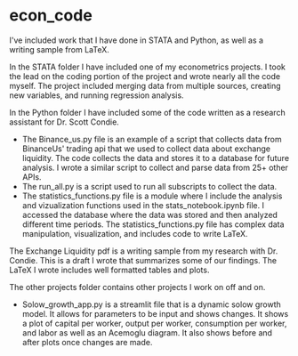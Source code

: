 # econ_code
I've included work that I have done in STATA and Python, as well as a writing sample from LaTeX.

In the STATA folder I have included one of my econometrics projects. I took the lead on the coding portion of the project and wrote nearly all the code myself. The project included merging data from multiple sources, creating new variables, and running regression analysis.

In the Python folder I have included some of the code written as a research assistant for Dr. Scott Condie. 
* The Binance_us.py file is an example of a script that collects data from BinanceUs' trading api that we used to collect data about exchange liquidity. The code collects the data and stores it to a database for future analysis. I wrote a similar script to collect and parse data from 25+ other APIs.
* The run_all.py is a script used to run all subscripts to collect the data.
* The statistics_functions.py file is a module where I include the analysis and vizualization functions used in the stats_notebook.ipynb file. I accessed the database where the data was stored and then analyzed different time periods. The statistics_functions.py file has complex data manipulation, visualization, and includes code to write LaTeX. 

The Exchange Liquidity pdf is a writing sample from my research with Dr. Condie. This is a draft I wrote that summarizes some of our findings. The LaTeX I wrote includes well formatted tables and plots. 

The other projects folder contains other projects I work on off and on. 
* Solow_growth_app.py is a streamlit file that is a dynamic solow growth model. It allows for parameters to be input and shows changes. It shows a plot of capital per worker, output per worker, consumption per worker, and labor as well as an Acemoglu diagram. It also shows before and after plots once changes are made. 
